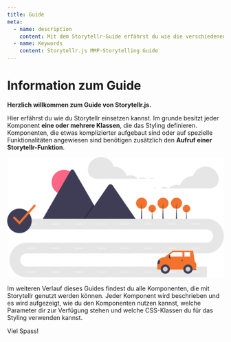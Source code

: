 ```yaml
---
title: Guide
meta: 
  - name: description
    content: Mit dem Storytellr-Guide erfährst du wie die verschiedenen Storytelling-Komponenten eingesetzt werden.
  - name: Keywords
    content: Storytellr.js MMP-Storytelling Guide
---
```


# Information zum Guide
**Herzlich willkommen zum Guide von Storytellr.js.** 

Hier erfährst du wie du Storytellr einsetzen kannst.
Im grunde besitzt jeder Komponent **eine oder mehrere Klassen**, die das Styling definieren. Komponenten,
die etwas komplizierter aufgebaut sind oder auf spezielle Funktionalitäten angewiesen sind benötigen 
zusätzlich den **Aufruf einer Storytellr-Funktion**.

![Wie Storytellr.js funktioniert](../assets/illustration/undraw_navigator.svg)

Im weiteren Verlauf dieses Guides findest du alle Komponenten, die mit Storytellr genutzt werden können. Jeder Komponent wird beschrieben
und es wird aufgezeigt, wie du den Komponenten nutzen kannst, welche Parameter dir zur Verfügung stehen  und 
welche CSS-Klassen du für das Styling verwenden kannst.

Viel Spass!
